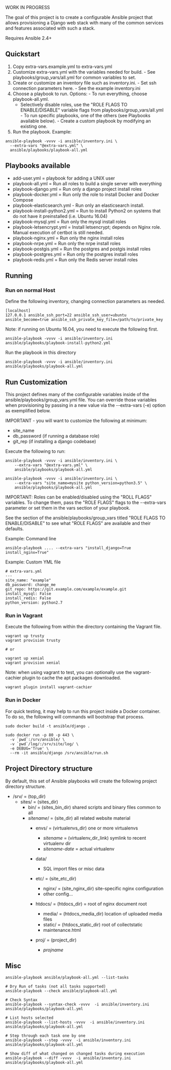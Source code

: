WORK IN PROGRESS

The goal of this project is to  create a configurable Ansible project
that allows provisioning a Django web stack with many of the common services
and features associated with such a stack.

Requires Ansible 2.4+

## Quickstart

  1. Copy extra-vars.example.yml to extra-vars.yml
  2. Customize extra-vars.yml with the variables needed for build.
    - See playbooks/group_vars/all.yml for common variables to set.
  3. Create or customize an inventory file such as inventory.ini.
    - Set ssh connection parameters here.
    - See the example inventory.ini
  4. Choose a playbook to run. Options:
    - To run everything, choose playbook-all.yml.
       - Selectively disable roles, use the "ROLE FLAGS TO ENABLE/DISABLE"
         variable flags from playbooks/group_vars/all.yml
    - To run specific playbooks, one of the others (see
      Playbooks available below).
    - Create a custom playbook by modifying an existing one.
  5. Run the playbook. Example:

    ansible-playbook -vvvv -i ansible/inventory.ini \
      --extra-vars "@extra-vars.yml" \
      ansible/playbooks/playbook-all.yml



## Playbooks available

 - add-user.yml = playbook for adding a UNIX user
 - playbook-all.yml = Run all roles to build a single server with everything
 - playbook-django.yml = Run only a django project install roles
 - playbook-docker.yml = Run only the role to install Docker and Docker Compose
 - playbook-elasticsearch.yml - Run only an elasticsearch install.
 - playbook-install-python2.yml = Run to install Python2 on systems that do not
     have it preinstalled (i.e. Ubuntu 16.04)
 - playbook-mysql.yml = Run only the mysql install roles
 - playbook-letsencrypt.yml = Install letsencrypt; depends on Nginx role. Manual execution of certbot is still needed.
 - playbook-nginx.yml = Run only the nginx install roles
 - playbook-nrpe.yml = Run only the nrpe install roles
 - playbook-postgis.yml = Run the postgres and postgis install roles
 - playbook-postgres.yml = Run only the postgres install roles
 - playbook-redis.yml = Run only the Redis server install roles

## Running

### Run on normal Host

Define the following inventory, changing connection parameters as needed.

    [localhost]
    127.0.0.1 ansible_ssh_port=22 ansible_ssh_user=ubuntu ansible_become=true ansible_ssh_private_key_file=/path/to/private_key

Note: if running on Ubuntu 16.04, you need to execute the following first.

    ansible-playbook -vvvv -i ansible/inventory.ini ansible/playbooks/playbook-install-python2.yml

Run the playbook in this directory

    ansible-playbook -vvvv -i ansible/inventory.ini ansible/playbooks/playbook-all.yml


## Run Customization

This project defines many of the configurable variables inside of the
ansible/playbooks/group_vars.yml file. You can override those variables when
provisioning by passing in a new value via the --extra-vars (-e) option as
exemplified below.

IMPORTANT - you will want to customize the following at minimum:
  - site_name
  - db_password (if running a database role)
  - git_rep (if installing a django codebase)

Execute the following to run:

    ansible-playbook -vvvv -i ansible/inventory.ini \
        --extra-vars "@extra-vars.yml" \
        ansible/playbooks/playbook-all.yml

    ansible-playbook -vvvv -i ansible/inventory.ini \
        --extra-vars "site_name=mysite python_version=python3.5" \
        ansible/playbooks/playbook-all.yml

IMPORTANT: Roles can be enabled/disabled using the "ROLL FLAGS" variables.  To
change them, pass the "ROLE FLAGS" flags to the --extra-vars parameter
or set them in the vars section of your playbook.

See the section of the ansible/playbooks/group_vars titled "ROLE FLAGS TO ENABLE/DISABLE"
to see what "ROLE FLAGS" are available and their defaults.

Example: Command line

    ansible-playbook .... --extra-vars "install_django=True install_nginx=True"

Example: Custom YML file

    # extra-vars.yml
    ---
    site_name: "example"
    db_password: change_me
    git_repo: https://git.example.com/example/example.git
    install_mysql: False
    install_redis: False
    python_version: python2.7



### Run in Vagrant

Execute the following from within the directory containing the Vagrant file.

    vagrant up trusty
    vagrant provision trusty

    # or

    vagrant up xenial
    vagrant provision xenial

Note: when using vagrant to test, you can optionally use the vagrant-cachier
plugin to cache the apt packages downloaded.

    vagrant plugin install vagrant-cachier

### Run in Docker

For quick testing, it may help to run this project inside a Docker container.
To do so, the following will commands will bootstrap that process.

    sudo docker build -t ansible/django .

    sudo docker run -p 80 -p 443 \
      -v `pwd`:/srv/ansible/ \
      -v `pwd`/log/:/srv/site/log/ \
      -e DEBUG='True' \
      --rm -it ansible/django /srv/ansible/run.sh

## Project Directory structure

By default, this set of Ansible playbooks will create the following project
directory structure.

- /srv/ = (top_dir)
    - sites/ = (sites_dir)
        - bin/ = (sites_bin_dir) shared scripts and binary files common to all
        - *sitename*/ = (site_dir) all related website material
            - envs/ = (virtualenvs_dir) one or more virtualenvs
                - *sitename* = (virtualenv_dir_link) symlink to recent virtualenv dir
                - *sitename-date* = actual virtualenv

            - data/
                - SQL import files or misc data

            - etc/ = (site_etc_dir)
                - nginx/ = (site_nginx_dir) site-specific nginx configuration
                - other config...

            - htdocs/ = (htdocs_dir) = root of nginx document root
                - media/ = (htdocs_media_dir) location of uploaded media files
                - static/ = (htdocs_static_dir) root of collectstatic
                - maintenance.html

            - proj/ = (project_dir)
                - *projname*

## Misc

    ansible-playbook ansible/playbook-all.yml --list-tasks

    # Dry Run of tasks (not all tasks supported)
    ansible-playbook --check ansible/playbook-all.yml

    # Check Syntax
    ansible-playbook --syntax-check -vvvv  -i ansible/inventory.ini ansible/playbooks/playbook-all.yml

    # List hosts selected
    ansible-playbook --list-hosts -vvvv  -i ansible/inventory.ini ansible/playbooks/playbook-all.yml

    # Step through each task one by one
    ansible-playbook --step -vvvv  -i ansible/inventory.ini ansible/playbooks/playbook-all.yml

    # Show diff of what changed on changed tasks during execution
    ansible-playbook --diff -vvvv  -i ansible/inventory.ini ansible/playbooks/playbook-all.yml
